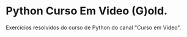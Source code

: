 # Python Curso Em Video (G)old.
Exercícios resolvidos do curso de Python do canal "Curso em Vídeo".
